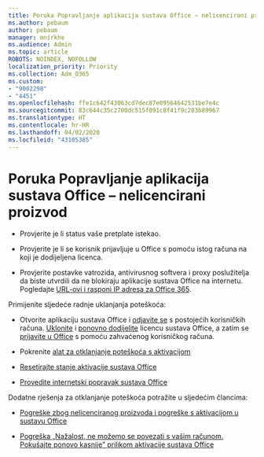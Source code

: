 ```yaml
---
title: Poruka Popravljanje aplikacija sustava Office – nelicencirani proizvod
ms.author: pebaum
author: pebaum
manager: mnirkhe
ms.audience: Admin
ms.topic: article
ROBOTS: NOINDEX, NOFOLLOW
localization_priority: Priority
ms.collection: Adm_O365
ms.custom:
- "9002298"
- "4451"
ms.openlocfilehash: ffe1c642f43063cd7dec87e09564642531be7e4c
ms.sourcegitcommit: 83c644c35c2700dc515f091c8f41f9c283b89967
ms.translationtype: HT
ms.contentlocale: hr-HR
ms.lasthandoff: 04/02/2020
ms.locfileid: "43105385"
---
```

# <a name="fixing-office-apps-message---unlicensed-product"></a>Poruka Popravljanje aplikacija sustava Office – nelicencirani proizvod

- Provjerite je li status vaše pretplate istekao.

- Provjerite je li se korisnik prijavljuje u Office s pomoću istog računa na koji je dodijeljena licenca.

- Provjerite postavke vatrozida, antivirusnog softvera i proxy poslužitelja da biste utvrdili da ne blokiraju aplikacije sustava Office na internetu. Pogledajte [URL-ovi i rasponi IP adresa za Office 365](https://docs.microsoft.com/office365/enterprise/urls-and-ip-address-ranges).

Primijenite sljedeće radnje uklanjanja poteškoća: 

- Otvorite aplikaciju sustava Office i [odjavite se](https://support.office.com/article/5a20dc11-47e9-4b6f-945d-478cb6d92071) s postojećih korisničkih računa. [Uklonite](https://docs.microsoft.com/office365/admin/manage/remove-licenses-from-users?view=o365-worldwide) i [ponovno dodijelite](https://docs.microsoft.com/office365/admin/manage/assign-licenses-to-users?view=o365-worldwide) licencu sustava Office, a zatim se [prijavite u Office](https://support.office.com/article/628ea040-f265-49de-b986-be09c3ebf8a9) s pomoću zahvaćenog korisničkog računa.

- Pokrenite [alat za otklanjanje poteškoća s aktivacijom](https://aka.ms/SARA-OfficeActivation-Alchemy)

- [Resetirajte stanje aktivacije sustava Office](https://docs.microsoft.com/office365/troubleshoot/activation/reset-office-365-proplus-activation-state) 

- [Provedite internetski popravak sustava Office](https://support.office.com/Article/7821d4b6-7c1d-4205-aa0e-a6b40c5bb88b?wt.mc_id=Alchemy_ClientDIA)

Dodatne rješenja za otklanjanje poteškoća potražite u sljedećim člancima: 

- [Pogreške zbog nelicenciranog proizvoda i pogreške s aktivacijom u sustavu Office](https://support.office.com/Article/0d23d3c0-c19c-4b2f-9845-5344fedc4380?wt.mc_id=Alchemy_ClientDIA)

- [Pogreška „Nažalost, ne možemo se povezati s vašim računom. Pokušajte ponovo kasnije” prilikom aktivacije sustava Office](https://docs.microsoft.com/office/troubleshoot/activation-installation/issue-when-activate-office-from-office-365)
